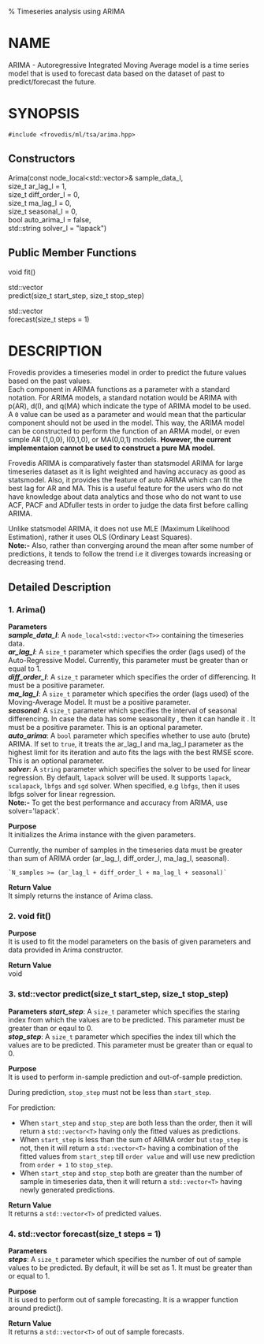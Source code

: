 % Timeseries analysis using ARIMA 

# NAME  

ARIMA - Autoregressive Integrated Moving Average model is a time series model that is used 
to forecast data based on the dataset of past to predict/forecast the future.  

# SYNOPSIS  

`#include <frovedis/ml/tsa/arima.hpp>`  

## Constructors  

Arima(const node_local<std::vector<T>>& sample_data_l,  
      size_t ar_lag_l = 1,  
      size_t diff_order_l = 0,  
      size_t ma_lag_l = 0,  
      size_t seasonal_l = 0,  
      bool auto_arima_l = false,  
      std::string solver_l = "lapack")  

## Public Member Functions  

void fit()  

std::vector<T>  
predict(size_t start_step, size_t stop_step)  

std::vector<T>  
forecast(size_t steps = 1)  

# DESCRIPTION  
Frovedis provides a timeseries model in order to predict the future values based on the past 
values.  
Each component in ARIMA functions as a parameter with a standard notation. For ARIMA models, a 
standard notation would be ARIMA with p(AR), d(I), and q(MA) which indicate the type of ARIMA 
model to be used. A `0` value can be used as a parameter and would mean that the particular component 
should not be used in the model. This way, the ARIMA model can be constructed to perform the 
function of an ARMA model, or even simple AR (1,0,0), I(0,1,0), or MA(0,0,1) models. **However, the 
current implementaion cannot be used to construct a pure MA model.**  

Frovedis ARIMA is comparatively faster than statsmodel ARIMA for large timeseries dataset as it is 
light weighted and having accuracy as good as statsmodel. Also, it provides the feature of auto ARIMA 
which can fit the best lag for AR and MA. This is a useful feature for the users who do not have knowledge 
about data analytics and those who do not want to use ACF, PACF and ADfuller tests in order to judge the 
data first before calling ARIMA.  

Unlike statsmodel ARIMA, it does not use MLE (Maximum Likelihood Estimation), rather it uses 
OLS (Ordinary Least Squares).  
**Note:-** Also, rather than converging around the mean after some number of predictions, it tends to follow 
the trend i.e it diverges towards increasing or decreasing trend.  

## Detailed Description 
 
### 1. Arima()   
__Parameters__   
**_sample\_data\_l_**: A `node_local<std::vector<T>>` containing the timeseries data.  
**_ar\_lag\_l_**: A `size_t` parameter which specifies the order (lags used) of the Auto-Regressive 
Model. Currently, this parameter must be greater than or equal to 1.  
**_diff\_order\_l_**: A `size_t` parameter which specifies the order of differencing. It must be a 
positive parameter.  
**_ma\_lag\_l_**: A `size_t` parameter which specifies the order (lags used) of the Moving-Average 
Model. It must be a positive parameter.  
**_seasonal_**: A `size_t` parameter which specifies the interval of  seasonal differencing. In case the 
data has some seasonality , then it can  handle it . It must be a positive parameter. This is an 
optional parameter.  
**_auto\_arima_**: A `bool` parameter which specifies whether to use auto (brute) ARIMA. If set to `true`, it 
treats the ar_lag_l and ma_lag_l parameter as the highest limit for its iteration and auto fits the lags with 
the best RMSE score. This is an optional parameter.  
**_solver_**: A `string` parameter which specifies the solver to be used for linear regression. By default, 
`lapack` solver will be used. It supports `lapack`, `scalapack`, `lbfgs` and `sgd` solver. When 
specified, e.g `lbfgs`, then it uses lbfgs solver for linear regression.  
**Note:-** To get the best performance and accuracy from ARIMA, use solver='lapack'.  

__Purpose__  
It initializes the Arima instance with the given parameters.  

Currently, the number of samples in the timeseries data must be greater than sum of ARIMA 
order (ar_lag_l, diff_order_l, ma_lag_l, seasonal).  

    `N_samples >= (ar_lag_l + diff_order_l + ma_lag_l + seasonal)`

__Return Value__  
It simply returns the instance of Arima class.  

### 2. void fit()  

__Purpose__  
It is used to fit the model parameters on the basis of given parameters and data provided 
in Arima constructor.  

__Return Value__  
void  

### 3. std::vector<T>  predict(size_t start_step, size_t stop_step)  
__Parameters__ 
**_start\_step_**: A `size_t` parameter which specifies the staring index from which the values 
are to be predicted. This parameter must be greater than or eqaul to 0.  
**_stop\_step_**: A `size_t` parameter which specifies the index till which the values are to 
be predicted. This parameter must be greater than or equal to 0.  

__Purpose__  
It is used to perform in-sample prediction and out-of-sample prediction.  

During prediction, `stop_step` must not be less than `start_step`.  

For prediction:  
- When `start_step` and `stop_step` are both less than the order, then it will return a 
`std::vector<T>` having only the fitted values as predictions.  
- When `start_step` is less than the sum of ARIMA order but `stop_step` is not, then it will return 
a `std::vector<T>` having a combination of the fitted values from `start_step` till `order value` 
and will use new prediction from `order + 1` to `stop_step`.  
- When `start_step` and `stop_step` both are greater than the number of sample in timeseries data, then 
it will return a `std::vector<T>` having newly generated predictions.  

__Return Value__  
It returns a `std::vector<T>` of predicted values.  

### 4. std::vector<T>  forecast(size_t steps = 1)  
__Parameters__  
**_steps_**: A `size_t` parameter which specifies the number of out of sample values to be 
predicted. By default, it will be set as 1. It must be greater than or equal to 1.  

__Purpose__  
It is used to perform out of sample forecasting. It is a wrapper function around predict().  

__Return Value__  
It returns a `std::vector<T>` of out of sample forecasts.  
